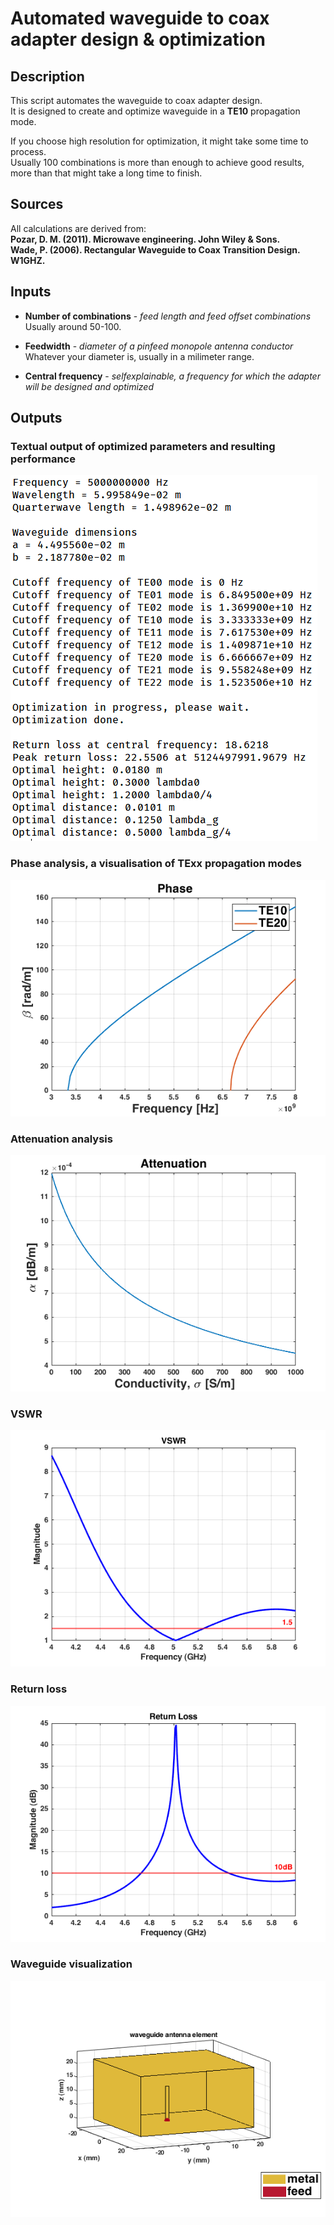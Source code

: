 # Automated waveguide to coax adapter design &amp; optimization

## Description
This script automates the waveguide to coax adapter design.  
It is designed to create and optimize waveguide in a **TE10** propagation mode.  
  
If you choose high resolution for optimization, it might take some time to process.  
Usually 100 combinations is more than enough to achieve good results, more than that might take a long time to finish.  

## Sources
All calculations are derived from:  
**Pozar, D. M. (2011). Microwave engineering. John Wiley & Sons.  
Wade, P. (2006). Rectangular Waveguide to Coax Transition Design. W1GHZ.**  
  
## Inputs
* **Number of combinations** - *feed length and feed offset combinations*
  Usually around 50-100.

* **Feedwidth** - *diameter of a pinfeed monopole antenna conductor*
  Whatever your diameter is, usually in a milimeter range.

* **Central frequency** - *selfexplainable, a frequency for which the adapter will be designed and optimized*


## Outputs

### Textual output of optimized parameters and resulting performance  
![Output](https://raw.githubusercontent.com/dnemec/waveguide_to_coax/main/Images/Output.PNG?raw=true)
  
### Phase analysis, a visualisation of TExx propagation modes
![Phase](https://raw.githubusercontent.com/dnemec/waveguide_to_coax/main/Images/Phase.png?raw=true)
  
### Attenuation analysis
![Attenuation](https://raw.githubusercontent.com/dnemec/waveguide_to_coax/main/Images/Attenuation.png?raw=true)
  
### VSWR
![VSWR](https://raw.githubusercontent.com/dnemec/waveguide_to_coax/main/Images/VSWR.png?raw=true)
  
### Return loss
![RL](https://raw.githubusercontent.com/dnemec/waveguide_to_coax/main/Images/Returnloss.png?raw=true)
  
### Waveguide visualization
![WG](https://raw.githubusercontent.com/dnemec/waveguide_to_coax/main/Images/Waveguide.png?raw=true)
